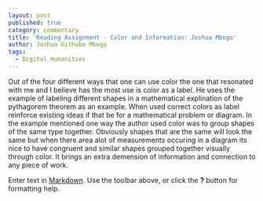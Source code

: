 ```yaml
---
layout: post
published: true
category: commentary
title: 'Reading Assignment - Color and Information: Joshua Mbogo'
author: Joshua Githuba Mbogo
tags:
  - Digital_Humanities
---
```

Out of the four different ways that one can use color the one that resonated with me and I believe has the most use is color as a label. He uses the example of labeling different shapes in a mathematical explination of the pythagorem theorem as an example. When used correct colors as label reinforce existing ideas if that be for a mathematical problem or diagram. In the example mentioned one way the author used color was to group shapes of the same type together. Obviously shapes that are the same will look the same but when there area alot of measurements occuring in a diagram its nice to have congruent and similar shapes grouped together visually through color. It brings an extra demension of information and connection to any piece of work.

Enter text in [Markdown](http://daringfireball.net/projects/markdown/). Use the toolbar above, or click the **?** button for formatting help.
